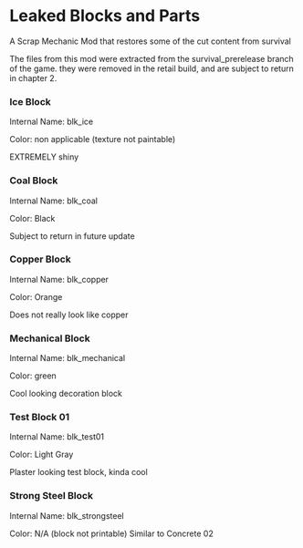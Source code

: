 <h1>Leaked Blocks and Parts</h1>
<p> A Scrap Mechanic Mod that restores some of the cut content from survival</p>

<p>The files from this mod were extracted from the survival_prerelease branch of the game. 
they were removed in the retail build, and are subject to return in chapter 2.</p>

<h3> Ice Block </h3>
<p>Internal Name: blk_ice</p>
<p>Color: non applicable (texture not paintable)</p>
EXTREMELY shiny

<h3> Coal Block </h3>
<p>Internal Name: blk_coal</p>
<p>Color: Black</p>
Subject to return in future update

<h3> Copper Block</h3>
<p>Internal Name: blk_copper</p>
<p>Color: Orange</p>
Does not really look like copper

<h3> Mechanical Block</h3>
<p>Internal Name: blk_mechanical</p>
<p>Color: green</p>
Cool looking decoration block

<h3> Test Block 01</h3>
<p>Internal Name: blk_test01</p>
<p>Color: Light Gray</p>
Plaster looking test block, kinda cool

<h3> Strong Steel Block</h3>
<p>Internal Name: blk_strongsteel</p>
<p>Color: N/A (block not printable)
Similar to Concrete 02
